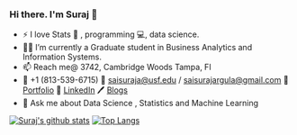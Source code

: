 ### Hi there. I'm Suraj 👋

<!--
**ARGULASAISURAJ/ARGULASAISURAJ** is a ✨ _special_ ✨ repository because its `README.md` (this file) appears on your GitHub profile.

Here are some ideas to get you started:


- 🌱 I’m currently learning ...
- 👯 I’m looking to collaborate on ...
- 🤔 I’m looking for help with ...
- 😄 Pronouns: ...
- ⚡ Fun fact: ...
-->

- :zap: I love Stats :1234: , programming :computer:, data science.
- :student: I’m currently a Graduate student in Business Analytics and Information Systems.
- :mailbox: Reach me@ 3742, Cambridge Woods Tampa, Fl
- :iphone: +1 (813-539-6715) :e-mail: saisuraja@usf.edu / saisurajargula@gmail.com :link: [Portfolio](https://argulasaisuraj.github.io/Suraj_Website/) :office: [LinkedIn](https://www.linkedin.com/in/suraj-argula/) :pen: [Blogs](https://medium.com/@saisuraj473)
- 💬 Ask me about Data Science , Statistics and Machine Learning
  
[![Suraj's github stats](https://github-readme-stats.vercel.app/api?username=ARGULASAISURAJ&count_private=true&show_icons=true&theme=radical&hide_rank=false)](https://github.com/ARGULASAISURAJ/github-readme-stats)       [![Top Langs](https://github-readme-stats.vercel.app/api/top-langs/?username=ARGULASAISURAJ)](https://github.com/ARGULASAISURAJ/github-readme-stats)
